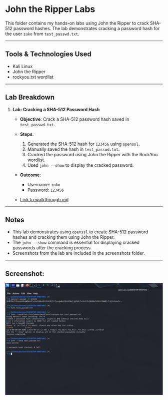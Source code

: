 # John the Ripper Labs
 
 This folder contains my hands-on labs using John the Ripper to crack SHA-512 password hashes. The lab demonstrates cracking a password hash for the user `zuko` from `test_passwd.txt`.
 
 ---
 
 ## Tools & Technologies Used
 - Kali Linux
 - John the Ripper
 - rockyou.txt wordlist
 
 ---
 
 ## Lab Breakdown
 
 1. **Lab: Cracking a SHA-512 Password Hash**
    - **Objective**: Crack a SHA-512 password hash saved in `test_passwd.txt`.
    - **Steps**:
      1. Generated the SHA-512 hash for `123456` using `openssl`.
      2. Manually saved the hash in `test_passwd.txt`.
      3. Cracked the password using John the Ripper with the RockYou wordlist.
      4. Used `john --show` to display the cracked password.
 
    - **Outcome**:
      - Username: `zuko`
      - Password: `123456`
 
    - [Link to walkthrough.md](./walkthrough.md)
 
 ---
 
 ## Notes
 - This lab demonstrates using `openssl` to create SHA-512 password hashes and cracking them using John the Ripper.
 - The `john --show` command is essential for displaying cracked passwords after the cracking process.
 - Screenshots from the lab are included in the screenshots folder.
 
 ---
 
 ## Screenshot:
 ![Cracked zuko's SHA-512 hash](./JohnTheRipper-Labs/Lab1/John-zuko-crack.png)
